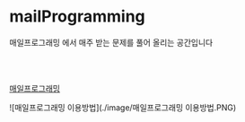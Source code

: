 # mailProgramming

<p>매일프로그래밍 에서 매주 받는 문제를 풀어 올리는 공간입니다</p> <br><br>



<a href="https://mailprogramming.com/">매일프로그래밍</a>


![매일프로그래밍 이용방법](./image/매일프로그래밍 이용방법.PNG)

